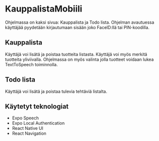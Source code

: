 # KauppalistaMobiili
Ohjelmassa on kaksi sivua: Kauppalista ja Todo lista. Ohjelman avautuessa käyttäjää pyydetään kirjautumaan sisään joko FaceID:llä tai PIN-koodilla.
## Kauppalista
Käyttäjä voi lisätä ja poistaa tuotteita listasta. Käyttäjä voi myös merkitä tuotteita yliviivalla. Ohjelmassa on myös valinta jolla tuotteet voidaan lukea TextToSpeech toiminnolla.
## Todo lista
Käyttäjä voi lisätä ja poistaa tulevia tehtäviä listalta.

## Käytetyt teknologiat
- Expo Speech
- Expo Local Authentication
- React Native UI
- React Navigation
